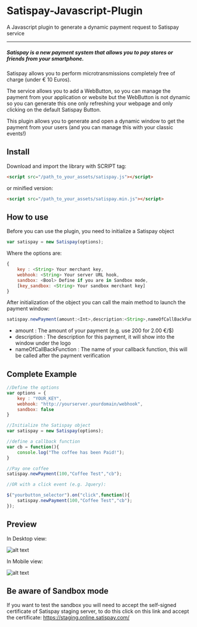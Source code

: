 # Satispay-Javascript-Plugin
A Javascript plugin to generate a dynamic payment request to Satispay service

---

##### Satispay is a new payment system that allows you to pay stores or friends from your smartphone. 

Satispay allows you to perform microtransmissions completely free of charge (under € 10 Euros).

The service allows you to add a WebButton, so you can manage the payment from your application or website but the WebButton is not dynamic so you can generate this one only refreshing your webpage and only clicking on the default Satispay Button.

This plugin allows you to generate and open a dynamic window to get the payment from your users (and you can manage this with your classic events!)

Install
---

Download and import the library with SCRIPT tag:

```html
<script src="/path_to_your_assets/satispay.js"></script>

```
or minified version:
```html
<script src="/path_to_your_assets/satispay.min.js"></script>

```

How to use
---

Before you can use the plugin, you need to initialize a Satispay object
```Javascript
var satispay = new Satispay(options);
```
Where the options are:
```Javascript
{
    key : <String> Your merchant key,
    webhook: <String> Your server URL hook,
    sandbox: <Bool> Define if you are in Sandbox mode,
    [key_sandbox: <String> Your sandbox merchant key]
}
```
After initialization of the object you can call the main method to launch the  payment window:

```Javascript
satispay.newPayment(amount:<Int>,description:<String>,nameOfCallBackFunction:<String>);
```
* amount : The amount of your payment (e.g. use 200 for 2.00 €/$) 
* description : The description for this payment, it will show into the window under the logo
* nameOfCallBackFunction : The name of your callback function, this will be called after the payment verification

Complete Example
---
```Javascript
//Define the options
var options = {
    key : "YOUR_KEY",
    webhook: "http://yourserver.yourdomain/webhook",
    sandbox: false
}

//Initialize the Satispay object
var satispay = new Satispay(options);

//define a callback function
var cb = function(){
    console.log("The coffee has been Paid!");
}

//Pay one coffee
satispay.newPayment(100,"Coffee Test","cb");

//OR with a click event (e.g. Jquery):

$("yourbutton_selector").on("click",function(){
    satispay.newPayment(100,"Coffee Test","cb");
});

```
Preview
---
In Desktop view:

![alt text](http://i67.tinypic.com/2vjr6eh.png "Desktop view")

In Mobile view:

![alt text](http://i64.tinypic.com/2nh28tl.png "Mobile view")


Be aware of Sandbox mode
---
If you want to test the sandbox you will need to accept the self-signed certificate of Satispay staging server, to do this click on this link and accept the certificate:
https://staging.online.satispay.com/
